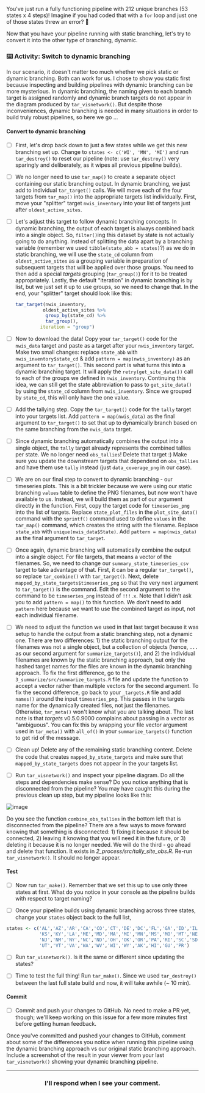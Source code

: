 You've just run a fully functioning pipeline with 212 unique branches (53 states x 4 steps)! Imagine if you had coded that with a `for` loop and just one of those states threw an error? :grimacing:

Now that you have your pipeline running with static branching, let's try to convert it into the other type of branching, dynamic. 

### :keyboard: Activity: Switch to dynamic branching

In our scenario, it doesn't matter too much whether we pick static or dynamic branching. Both can work for us. I chose to show you static first because inspecting and building pipelines with dynamic branching can be more mysterious. In dynamic branching, the naming given to each branch target is assigned randomly and dynamic branch targets do not appear in the diagram produced by `tar_visnetwork()`. But despite those inconveniences, dynamic branching is needed in many situations in order to build truly robust pipelines, so here we go ...

#### Convert to dynamic branching

- [ ] First, let's drop back down to just a few states while we get this new branching set up. Change to `states <- c('WI', 'MN', 'MI')` and run `tar_destroy()` to reset our pipeline (note: use `tar_destroy()` very sparingly and deliberately, as it wipes all previous pipeline builds).

- [ ] We no longer need to use `tar_map()` to create a separate object containing our static branching output. In dynamic branching, we just add to individual `tar_target()` calls. We will move each of the four targets from `tar_map()` into the appropriate targets list individually. First, move your "splitter" target `nwis_inventory` into your list of targets just after `oldest_active_sites`.

- [ ] Let's adjust this target to follow dynamic branching concepts. In dynamic branching, the output of each target is always combined back into a single object. So, `filter()`ing this dataset by state is not actually going to do anything. Instead of splitting the data apart by a branching variable (remember we used `tibble(state_abb = states)`?) as we do in static branching, we will use the `state_cd` column from `oldest_active_sites` as a grouping variable in preparation of subsequent targets that will be applied over those groups. You need to then add a special *targets* grouping (`tar_group()`) for it to be treated appropriately. Lastly, the default "iteration" in dynamic branching is by list, but we just set it up to use groups, so we need to change that. In the end, your "splitter" target should look like this:

  ```r
  tar_target(nwis_inventory,
            oldest_active_sites %>%
             group_by(state_cd) %>%
             tar_group(),
           iteration = "group")
  ```

- [ ] Now to download the data! Copy your `tar_target()` code for the `nwis_data` target and paste as a target after your `nwis_inventory` target. Make two small changes: replace `state_abb` with `nwis_inventory$state_cd` & add `pattern = map(nwis_inventory)` as an argument to `tar_target()`. This second part is what turns this into a dynamic branching target. It will apply the `retry(get_site_data())` call to each of the groups we defined in `nwis_inventory`. Continuing this idea, we can still get the state abbreviation to pass to `get_site_data()` by using the `state_cd` column from `nwis_inventory`. Since we grouped by `state_cd`, this will only have the one value.

- [ ] Add the tallying step. Copy the `tar_target()` code for the `tally` target into your targets list. Add `pattern = map(nwis_data)` as the final argument to `tar_target()` to set that up to dynamically branch based on the same branching from the `nwis_data` target. 

- [ ] Since dynamic branching automatically combines the output into a single object, the `tally` target already represents the combined tallies per state. We no longer need `obs_tallies`! Delete that target :) Make sure you update the downstream targets that dependend on `obs_tallies` and have them use `tally` instead (just `data_coverage_png` in our case).

- [ ] We are on our final step to convert to dynamic branching - our timeseries plots. This is a bit trickier because we were using our static branching `values` table to define the PNG filenames, but now won't have available to us. Instead, we will build them as part of our argument directly in the function. First, copy the target code for `timeseries_png` into the list of targets. Replace `state_plot_files` in the `plot_site_data()` command with the `sprintf()` command used to define `values` in the `tar_map()` command, which creates the string with the filename. Replace `state_abb` with `unique(nwis_data$State)`. Add `pattern = map(nwis_data)` as the final argument to `tar_target`.

- [ ] Once again, dynamic branching will automatically combine the output into a single object. For file targets, that means a vector of the filenames. So, we need to change our `summary_state_timeseries_csv` target to take advantage of that. First, it can be a regular `tar_target()`, so replace `tar_combine()` with `tar_target()`. Next, delete `mapped_by_state_targets$timeseries_png` so that the very next argument to `tar_target()` is the command. Edit the second argument to the command to be `timeseries_png` instead of `!!!.x`. Note that I didn't ask you to add `pattern = map()` to this function. We don't need to add `pattern` here because we want to use the combined target as input, not each individual filename.

- [ ] We need to adjust the function we used in that last target because it was setup to handle the output from a static branching step, not a dynamic one. There are two differences: 1) the static branching output for the filenames was not a single object, but a collection of objects (hence, `...` as our second argument for `summarize_targets()`), and 2) the individual filenames are known by the static branching approach, but only the hashed target names for the files are known in the dynamic branching approach. To fix the first difference, go to the `3_summarize/src/summarize_targets.R` file and update the function to accept a vector rather than multiple vectors for the second argument. To fix the second difference, go back to your `_targets.R` file and add `names()` around the input `timeseries_png`. This passes in the targets name for the dynamically created files, not just the filenames. Otherwise, `tar_meta()` won't know what you are talking about. The last note is that *targets* v0.5.0.9000 complains about passing in a vector as "ambiguous". You can fix this by wrapping your file vector argument used in `tar_meta()` with `all_of()` in your `summarize_targets()` function to get rid of the message.

- [ ] Clean up! Delete any of the remaining static branching content. Delete the code that creates `mapped_by_state_targets` and make sure that `mapped_by_state_targets` does not appear in the your targets list.

- [ ] Run `tar_visnetwork()` and inspect your pipeline diagram. Do all the steps and dependencies make sense? Do you notice anything that is disconnected from the pipeline? You may have caught this during the previous clean up step, but my pipeline looks like this:

![image](https://user-images.githubusercontent.com/13220910/125475294-edf74bb6-cbbf-41b3-afa5-8373dfdfe3fd.png)

Do you see the function `combine_obs_tallies` in the bottom left that is disconnected from the pipeline? There are a few ways to move forward knowing that something is disconnected: 1) fixing it because it should be connected, 2) leaving it knowing that you will need it in the future, or 3) deleting it because it is no longer needed. We will do the third - go ahead and delete that function. It exists in *2_process/src/tally_site_obs.R*. Re-run `tar_visnetwork()`. It should no longer appear.

#### Test

- [ ] Now run `tar_make()`. Remember that we set this up to use only three states at first. What do you notice in your console as the pipeline builds with respect to target naming?

- [ ] Once your pipeline builds using dynamic branching across three states, change your `states` object back to the full list,

```r
states <- c('AL','AZ','AR','CA','CO','CT','DE','DC','FL','GA','ID','IL','IN','IA',
            'KS','KY','LA','ME','MD','MA','MI','MN','MS','MO','MT','NE','NV','NH',
            'NJ','NM','NY','NC','ND','OH','OK','OR','PA','RI','SC','SD','TN','TX',
            'UT','VT','VA','WA','WV','WI','WY','AK','HI','GU','PR')
```

- [ ] Run `tar_visnetwork()`. Is it the same or different since updating the states?

- [ ] Time to test the full thing! Run `tar_make()`. Since we used `tar_destroy()` between the last full state build and now, it will take awhile (~ 10 min).

#### Commit

- [ ] Commit and push your changes to GitHub. No need to make a PR yet, though; we'll keep working on this issue for a few more minutes first before getting human feedback.

Once you've committed and pushed your changes to GitHub, comment about some of the differences you notice when running this pipeline using the dynamic branching approach vs our original static branching approach. Include a screenshot of the result in your viewer from your last `tar_visnetwork()` showing your dynamic branching pipeline.

<hr><h3 align="center">I'll respond when I see your comment.</h3>
